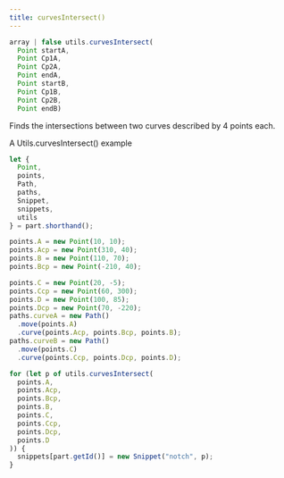 ```yaml
---
title: curvesIntersect()
---
```


```js
array | false utils.curvesIntersect(
  Point startA, 
  Point Cp1A,
  Point Cp2A,
  Point endA,
  Point startB, 
  Point Cp1B,
  Point Cp2B,
  Point endB)
```

Finds the intersections between two curves described by 4 points each.

<Example part="utils_curvesintersect">
A Utils.curvesIntersect() example
</Example>

```js
let {
  Point,
  points,
  Path,
  paths,
  Snippet,
  snippets,
  utils
} = part.shorthand();

points.A = new Point(10, 10);
points.Acp = new Point(310, 40);
points.B = new Point(110, 70);
points.Bcp = new Point(-210, 40);

points.C = new Point(20, -5);
points.Ccp = new Point(60, 300);
points.D = new Point(100, 85);
points.Dcp = new Point(70, -220);
paths.curveA = new Path()
  .move(points.A)
  .curve(points.Acp, points.Bcp, points.B);
paths.curveB = new Path()
  .move(points.C)
  .curve(points.Ccp, points.Dcp, points.D);

for (let p of utils.curvesIntersect(
  points.A,
  points.Acp,
  points.Bcp,
  points.B,
  points.C,
  points.Ccp,
  points.Dcp,
  points.D
)) {
  snippets[part.getId()] = new Snippet("notch", p);
}
```
